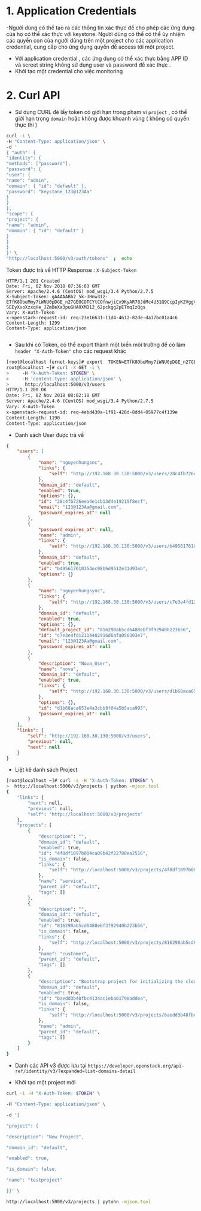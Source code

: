 
# 1. Application Credentials
-Người dùng có thể tạo ra các thông tin xác thực để cho phép các ứng dụng của họ có thể xác thực với keystone. Người dùng có thể có thể ủy nhiệm các quyền con của người dùng trên một project cho các application credential,  cung cấp cho ứng dụng quyền để access tới một project. 
- Với application credential , các ứng dụng có thể xác thực bằng APP ID và screet string không sử dụng user  và password để xác thực . 
- Khởi tạo một credential cho việc monitoring 


# 2. Curl API 

- Sử dụng CURL đẻ lấy token có giới hạn trong phạm vi `project` , có thể giới hạn trọng `domain` hoặc không được khoanh vùng ( không có quyền thực thi ) 
```bash
curl -i \
-H "Content-Type: application/json" \
-d '
{ "auth": {
"identity": {
"methods": ["password"],
"password": {
"user": {
"name": "admin",
"domain": { "id": "default" },
"password": "keystone_123@123Aa"
}
}
},
"scope": {
"project": {
"name": "admin",
"domain": { "id": "default" }
}
}
}
}' \
"http://localhost:5000/v3/auth/tokens"  ;  echo
```
Token được trả về HTTP Response :  `X-Subject-Token`
```
HTTP/1.1 201 Created
Date: Fri, 02 Nov 2018 07:36:03 GMT
Server: Apache/2.4.6 (CentOS) mod_wsgi/3.4 Python/2.7.5
X-Subject-Token: gAAAAABb2_5k-3Hnw3Iz-ETfK8ObeMmy7iWNU0pDGE_n27GEOCOTCYtCOfnwjiCx9KyAR78JdMc4U31Q9CcpIyK2VggVslOXHIM5W5tuc5ZaCynoJ6f88sDSitZ1h2w_Ib-SEEyXvoXzxqHe_JZmBeXa3puGHA0XMD12_62pckgg2pETmqIzQgs
Vary: X-Auth-Token
x-openstack-request-id: req-23e16631-11d4-4612-82de-da17bc01a4c6
Content-Length: 1299
Content-Type: application/json


```

- Sau khi có Token, có thể export thành một biến môi trường để có làm `header "X-Auth-Token"` cho các request khác
```bash
[root@localhost fernet-keys]# export  TOKEN=ETfK8ObeMmy7iWNU0pDGE_n27GEOCOTCYtCOfnwjiCx9KyAR78JdMc4U31Q9CcpIyK2VggVslOXHIM5W5tuc5ZaCynoJ6f88sDSitZ1h2w_Ib-SEEyXvoXzxqHe_JZmBeXa3puGHA0XMD12_62pckgg2pETmqIzQgs
root@localhost ~]# curl -X GET -i \
>     -H "X-Auth-Token: $TOKEN" \
>     -H 'content-type: application/json' \
>      http://localhost:5000/v3/users 
HTTP/1.1 200 OK
Date: Fri, 02 Nov 2018 08:02:18 GMT
Server: Apache/2.4.6 (CentOS) mod_wsgi/3.4 Python/2.7.5
Vary: X-Auth-Token
x-openstack-request-id: req-4ebd430a-1f91-428d-8dd4-05977c4f139e
Content-Length: 1190
Content-Type: application/json

```

- Danh sách User được trả về
```json
{
    "users": [
        {
            "name": "nguyenhungsnc",
            "links": {
                "self": "http://192.168.30.130:5000/v3/users/28c4fb726eea4e1cb13d4e19215f8ecf"
            },
            "domain_id": "default",
            "enabled": true,
            "options": {},
            "id": "28c4fb726eea4e1cb13d4e19215f8ecf",
            "email": "123@123Aa@gmail.com",
            "password_expires_at": null
        },
        {
            "password_expires_at": null,
            "name": "admin",
            "links": {
                "self": "http://192.168.30.130:5000/v3/users/b495617610354ec08b6d9512e31d93eb"
            },
            "domain_id": "default",
            "enabled": true,
            "id": "b495617610354ec08b6d9512e31d93eb",
            "options": {}
        },
        {
            "name": "nguyenhungsync",
            "links": {
                "self": "http://192.168.30.130:5000/v3/users/c7e3e4fd12114402916d6afa056303e7"
            },
            "domain_id": "default",
            "enabled": true,
            "options": {},
            "default_project_id": "816290ab5cd6488ebf3f92940b223b56",
            "id": "c7e3e4fd12114402916d6afa056303e7",
            "email": "123@123Aa@gmail.com",
            "password_expires_at": null
        },
        {
            "description": "Nova_User",
            "name": "nova",
            "domain_id": "default",
            "enabled": true,
            "links": {
                "self": "http://192.168.30.130:5000/v3/users/d1b68aca653e4a3cbb8f04a5b5aca993"
            },
            "options": {},
            "id": "d1b68aca653e4a3cbb8f04a5b5aca993",
            "password_expires_at": null
        }
    ],
    "links": {
        "self": "http://192.168.30.130:5000/v3/users",
        "previous": null,
        "next": null
    }
}
```


- Liệt kê danh sách Project
```bash
[root@localhost ~]# curl -s -H "X-Auth-Token: $TOKEN" \
>  http://localhost:5000/v3/projects | python -mjson.tool
{
    "links": {
        "next": null,
        "previous": null,
        "self": "http://localhost:5000/v3/projects"
    },
    "projects": [
        {
            "description": "",
            "domain_id": "default",
            "enabled": true,
            "id": "4f8df1897b004ca09b42f22788ea2516",
            "is_domain": false,
            "links": {
                "self": "http://localhost:5000/v3/projects/4f8df1897b004ca09b42f22788ea2516"
            },
            "name": "service",
            "parent_id": "default",
            "tags": []
        },
        {
            "description": "",
            "domain_id": "default",
            "enabled": true,
            "id": "816290ab5cd6488ebf3f92940b223b56",
            "is_domain": false,
            "links": {
                "self": "http://localhost:5000/v3/projects/816290ab5cd6488ebf3f92940b223b56"
            },
            "name": "customer",
            "parent_id": "default",
            "tags": []
        },
        {
            "description": "Bootstrap project for initializing the cloud.",
            "domain_id": "default",
            "enabled": true,
            "id": "baedd3b48fbc4134ac1eba01798addea",
            "is_domain": false,
            "links": {
                "self": "http://localhost:5000/v3/projects/baedd3b48fbc4134ac1eba01798addea"
            },
            "name": "admin",
            "parent_id": "default",
            "tags": []
        }
    ]
}

```

- Danh các API v3 được lưu tại `https://developer.openstack.org/api-ref/identity/v3/?expanded=list-domains-detail`

- Khởi tạo một project mới

``` bash
curl -i -H "X-Auth-Token: $TOKEN" \

-H "Content-Type: application/json" \

-d '{

"project": {

"description": "New Project",

"domain_id": "default",

"enabled": true,

"is_domain": false,

"name": "testproject"

}}' \

http://localhost:5000/v3/projects | pytohn -mjson.tool
```

